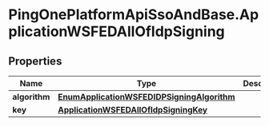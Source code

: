 # PingOnePlatformApiSsoAndBase.ApplicationWSFEDAllOfIdpSigning

## Properties

Name | Type | Description | Notes
------------ | ------------- | ------------- | -------------
**algorithm** | [**EnumApplicationWSFEDIDPSigningAlgorithm**](EnumApplicationWSFEDIDPSigningAlgorithm.md) |  | 
**key** | [**ApplicationWSFEDAllOfIdpSigningKey**](ApplicationWSFEDAllOfIdpSigningKey.md) |  | 


